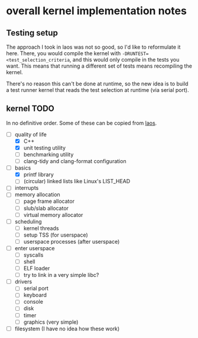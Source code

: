 # overall kernel implementation notes

## Testing setup
The approach I took in laos was not so good, so I'd like to
reformulate it here. There, you would compile the kernel with
`-DRUNTEST=<test_selection_criteria`, and this would only compile in
the tests you want. This means that running a different set of tests
means recompiling the kernel.

There's no reason this can't be done at runtime, so the new idea is to
build a test runner kernel that reads the test selection at runtime
(via serial port).

## kernel TODO
In no definitive order. Some of these can be copied from
[laos](https://github.com/jlam55555/laos).

- [ ] quality of life
	- [X] C++
	- [X] unit testing utility
	- [ ] benchmarking utility
	- [ ] clang-tidy and clang-format configuration
- [ ] basics
	- [X] printf library
	- [ ] (circular) linked lists like Linux's LIST_HEAD
- [ ] interrupts
- [ ] memory allocation
	- [ ] page frame allocator
	- [ ] slub/slab allocator
	- [ ] virtual memory allocator
- [ ] scheduling
	- [ ] kernel threads
	- [ ] setup TSS (for userspace)
	- [ ] userspace processes (after userspace)
- [ ] enter userspace
	- [ ] syscalls
	- [ ] shell
	- [ ] ELF loader
	- [ ] try to link in a very simple libc?
- [ ] drivers
	- [ ] serial port
	- [ ] keyboard
	- [ ] console
	- [ ] disk
	- [ ] timer
	- [ ] graphics (very simple)
- [ ] filesystem (I have no idea how these work)

